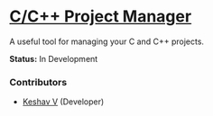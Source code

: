 # [C/C++ Project Manager](https://github.com/vkeshav300/cpm)
A useful tool for managing your C and C++ projects.

**Status:** In Development

### Contributors
- [Keshav V](https://github.com/vkeshav300) (Developer)